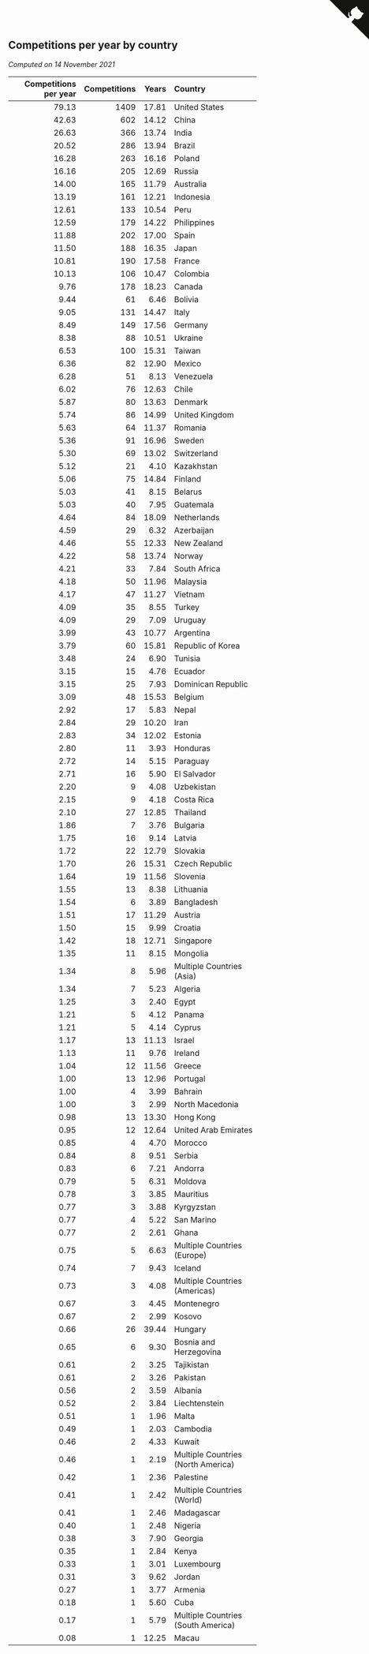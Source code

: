 ## Competitions per year by country

*Computed on 14 November 2021*

| Competitions per year | Competitions | Years | Country |
| ---: | ---: | ---: | :--- |
| 79.13 | 1409 | 17.81 | United States |
| 42.63 | 602 | 14.12 | China |
| 26.63 | 366 | 13.74 | India |
| 20.52 | 286 | 13.94 | Brazil |
| 16.28 | 263 | 16.16 | Poland |
| 16.16 | 205 | 12.69 | Russia |
| 14.00 | 165 | 11.79 | Australia |
| 13.19 | 161 | 12.21 | Indonesia |
| 12.61 | 133 | 10.54 | Peru |
| 12.59 | 179 | 14.22 | Philippines |
| 11.88 | 202 | 17.00 | Spain |
| 11.50 | 188 | 16.35 | Japan |
| 10.81 | 190 | 17.58 | France |
| 10.13 | 106 | 10.47 | Colombia |
| 9.76 | 178 | 18.23 | Canada |
| 9.44 | 61 | 6.46 | Bolivia |
| 9.05 | 131 | 14.47 | Italy |
| 8.49 | 149 | 17.56 | Germany |
| 8.38 | 88 | 10.51 | Ukraine |
| 6.53 | 100 | 15.31 | Taiwan |
| 6.36 | 82 | 12.90 | Mexico |
| 6.28 | 51 | 8.13 | Venezuela |
| 6.02 | 76 | 12.63 | Chile |
| 5.87 | 80 | 13.63 | Denmark |
| 5.74 | 86 | 14.99 | United Kingdom |
| 5.63 | 64 | 11.37 | Romania |
| 5.36 | 91 | 16.96 | Sweden |
| 5.30 | 69 | 13.02 | Switzerland |
| 5.12 | 21 | 4.10 | Kazakhstan |
| 5.06 | 75 | 14.84 | Finland |
| 5.03 | 41 | 8.15 | Belarus |
| 5.03 | 40 | 7.95 | Guatemala |
| 4.64 | 84 | 18.09 | Netherlands |
| 4.59 | 29 | 6.32 | Azerbaijan |
| 4.46 | 55 | 12.33 | New Zealand |
| 4.22 | 58 | 13.74 | Norway |
| 4.21 | 33 | 7.84 | South Africa |
| 4.18 | 50 | 11.96 | Malaysia |
| 4.17 | 47 | 11.27 | Vietnam |
| 4.09 | 35 | 8.55 | Turkey |
| 4.09 | 29 | 7.09 | Uruguay |
| 3.99 | 43 | 10.77 | Argentina |
| 3.79 | 60 | 15.81 | Republic of Korea |
| 3.48 | 24 | 6.90 | Tunisia |
| 3.15 | 15 | 4.76 | Ecuador |
| 3.15 | 25 | 7.93 | Dominican Republic |
| 3.09 | 48 | 15.53 | Belgium |
| 2.92 | 17 | 5.83 | Nepal |
| 2.84 | 29 | 10.20 | Iran |
| 2.83 | 34 | 12.02 | Estonia |
| 2.80 | 11 | 3.93 | Honduras |
| 2.72 | 14 | 5.15 | Paraguay |
| 2.71 | 16 | 5.90 | El Salvador |
| 2.20 | 9 | 4.08 | Uzbekistan |
| 2.15 | 9 | 4.18 | Costa Rica |
| 2.10 | 27 | 12.85 | Thailand |
| 1.86 | 7 | 3.76 | Bulgaria |
| 1.75 | 16 | 9.14 | Latvia |
| 1.72 | 22 | 12.79 | Slovakia |
| 1.70 | 26 | 15.31 | Czech Republic |
| 1.64 | 19 | 11.56 | Slovenia |
| 1.55 | 13 | 8.38 | Lithuania |
| 1.54 | 6 | 3.89 | Bangladesh |
| 1.51 | 17 | 11.29 | Austria |
| 1.50 | 15 | 9.99 | Croatia |
| 1.42 | 18 | 12.71 | Singapore |
| 1.35 | 11 | 8.15 | Mongolia |
| 1.34 | 8 | 5.96 | Multiple Countries (Asia) |
| 1.34 | 7 | 5.23 | Algeria |
| 1.25 | 3 | 2.40 | Egypt |
| 1.21 | 5 | 4.12 | Panama |
| 1.21 | 5 | 4.14 | Cyprus |
| 1.17 | 13 | 11.13 | Israel |
| 1.13 | 11 | 9.76 | Ireland |
| 1.04 | 12 | 11.56 | Greece |
| 1.00 | 13 | 12.96 | Portugal |
| 1.00 | 4 | 3.99 | Bahrain |
| 1.00 | 3 | 2.99 | North Macedonia |
| 0.98 | 13 | 13.30 | Hong Kong |
| 0.95 | 12 | 12.64 | United Arab Emirates |
| 0.85 | 4 | 4.70 | Morocco |
| 0.84 | 8 | 9.51 | Serbia |
| 0.83 | 6 | 7.21 | Andorra |
| 0.79 | 5 | 6.31 | Moldova |
| 0.78 | 3 | 3.85 | Mauritius |
| 0.77 | 3 | 3.88 | Kyrgyzstan |
| 0.77 | 4 | 5.22 | San Marino |
| 0.77 | 2 | 2.61 | Ghana |
| 0.75 | 5 | 6.63 | Multiple Countries (Europe) |
| 0.74 | 7 | 9.43 | Iceland |
| 0.73 | 3 | 4.08 | Multiple Countries (Americas) |
| 0.67 | 3 | 4.45 | Montenegro |
| 0.67 | 2 | 2.99 | Kosovo |
| 0.66 | 26 | 39.44 | Hungary |
| 0.65 | 6 | 9.30 | Bosnia and Herzegovina |
| 0.61 | 2 | 3.25 | Tajikistan |
| 0.61 | 2 | 3.26 | Pakistan |
| 0.56 | 2 | 3.59 | Albania |
| 0.52 | 2 | 3.84 | Liechtenstein |
| 0.51 | 1 | 1.96 | Malta |
| 0.49 | 1 | 2.03 | Cambodia |
| 0.46 | 2 | 4.33 | Kuwait |
| 0.46 | 1 | 2.19 | Multiple Countries (North America) |
| 0.42 | 1 | 2.36 | Palestine |
| 0.41 | 1 | 2.42 | Multiple Countries (World) |
| 0.41 | 1 | 2.46 | Madagascar |
| 0.40 | 1 | 2.48 | Nigeria |
| 0.38 | 3 | 7.90 | Georgia |
| 0.35 | 1 | 2.84 | Kenya |
| 0.33 | 1 | 3.01 | Luxembourg |
| 0.31 | 3 | 9.62 | Jordan |
| 0.27 | 1 | 3.77 | Armenia |
| 0.18 | 1 | 5.60 | Cuba |
| 0.17 | 1 | 5.79 | Multiple Countries (South America) |
| 0.08 | 1 | 12.25 | Macau |


<a href="https://github.com/jonatanklosko/wca_statistics" class="github-corner" aria-label="View source on Github"><svg width="80" height="80" viewBox="0 0 250 250" style="fill:#151513; color:#fff; position: absolute; top: 0; border: 0; right: 0;" aria-hidden="true"><path d="M0,0 L115,115 L130,115 L142,142 L250,250 L250,0 Z"></path><path d="M128.3,109.0 C113.8,99.7 119.0,89.6 119.0,89.6 C122.0,82.7 120.5,78.6 120.5,78.6 C119.2,72.0 123.4,76.3 123.4,76.3 C127.3,80.9 125.5,87.3 125.5,87.3 C122.9,97.6 130.6,101.9 134.4,103.2" fill="currentColor" style="transform-origin: 130px 106px;" class="octo-arm"></path><path d="M115.0,115.0 C114.9,115.1 118.7,116.5 119.8,115.4 L133.7,101.6 C136.9,99.2 139.9,98.4 142.2,98.6 C133.8,88.0 127.5,74.4 143.8,58.0 C148.5,53.4 154.0,51.2 159.7,51.0 C160.3,49.4 163.2,43.6 171.4,40.1 C171.4,40.1 176.1,42.5 178.8,56.2 C183.1,58.6 187.2,61.8 190.9,65.4 C194.5,69.0 197.7,73.2 200.1,77.6 C213.8,80.2 216.3,84.9 216.3,84.9 C212.7,93.1 206.9,96.0 205.4,96.6 C205.1,102.4 203.0,107.8 198.3,112.5 C181.9,128.9 168.3,122.5 157.7,114.1 C157.9,116.9 156.7,120.9 152.7,124.9 L141.0,136.5 C139.8,137.7 141.6,141.9 141.8,141.8 Z" fill="currentColor" class="octo-body"></path></svg></a><style>.github-corner:hover .octo-arm{animation:octocat-wave 560ms ease-in-out}@keyframes octocat-wave{0%,100%{transform:rotate(0)}20%,60%{transform:rotate(-25deg)}40%,80%{transform:rotate(10deg)}}@media (max-width:500px){.github-corner:hover .octo-arm{animation:none}.github-corner .octo-arm{animation:octocat-wave 560ms ease-in-out}}</style>
